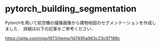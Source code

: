 # pytorch_building_segmentation

Pytorchを用いて航空機の撮像画像から建物地図のセグメンテーションを作成しました．
詳細は以下の記事をご参考ください．

https://qiita.com/nigo1973/items/1d7495a963c23c97189c
